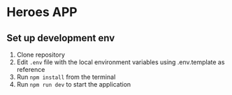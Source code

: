 # Heroes APP

## Set up development env

1. Clone repository
2. Edit `.env` file with the local environment variables using .env.template as reference
3. Run `npm install` from the terminal
4. Run `npm run dev` to start the application